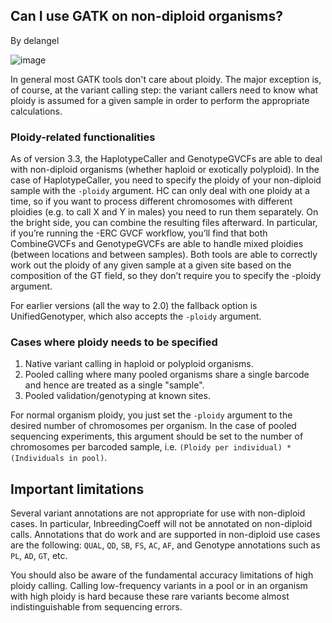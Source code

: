 ## Can I use GATK on non-diploid organisms?

By delangel

<p><img src="https://us.v-cdn.net/5019796/uploads/FileUpload/d3/424549fd16f54f89339a95b6634461.jpg" alt="image" class="embedImage-img importedEmbed-img"></img></p>

<p>In general most GATK tools don't care about ploidy. The major exception is, of course, at the variant calling step: the variant callers need to know what ploidy is assumed for a given sample in order to perform the appropriate calculations.</p>

<h3>Ploidy-related functionalities</h3>

<p>As of version 3.3, the HaplotypeCaller and GenotypeGVCFs are able to deal with non-diploid organisms (whether haploid or exotically polyploid). In the case of HaplotypeCaller, you need to specify the ploidy of your non-diploid sample with the <code class="code codeInline" spellcheck="false">-ploidy</code> argument. HC can only deal with one ploidy at a time, so if you want to process different chromosomes with different ploidies (e.g. to call X and Y in males) you need to run them separately. On the bright side, you can combine the resulting files afterward. In particular, if you’re running the -ERC GVCF workflow, you’ll find that both CombineGVCFs and GenotypeGVCFs are able to handle mixed ploidies (between locations and between samples). Both tools are able to correctly work out the ploidy of any given sample at a given site based on the composition of the GT field, so they don’t require you to specify the -ploidy argument.</p>

<p>For earlier versions (all the way to 2.0) the fallback option is UnifiedGenotyper, which also accepts the <code class="code codeInline" spellcheck="false">-ploidy</code> argument.</p>

<h3>Cases where ploidy needs to be specified</h3>

<ol><li>Native variant calling in haploid or polyploid organisms.</li>
<li>Pooled calling where many pooled organisms share a single barcode and hence are treated as a single "sample".</li>
<li>Pooled validation/genotyping at known sites.</li>
</ol><p>For normal organism ploidy, you just set the <code class="code codeInline" spellcheck="false">-ploidy</code> argument to the desired number of chromosomes per organism. In the case of pooled sequencing experiments, this argument should be set to the number of chromosomes per barcoded sample, i.e. <code class="code codeInline" spellcheck="false">(Ploidy per individual) * (Individuals in pool)</code>.</p>

<h2>Important limitations</h2>

<p>Several variant annotations are not appropriate for use with non-diploid cases. In particular, InbreedingCoeff will not be annotated on non-diploid calls. Annotations that do work and are supported in non-diploid use cases are the following: <code class="code codeInline" spellcheck="false">QUAL</code>, <code class="code codeInline" spellcheck="false">QD</code>, <code class="code codeInline" spellcheck="false">SB</code>, <code class="code codeInline" spellcheck="false">FS</code>, <code class="code codeInline" spellcheck="false">AC</code>, <code class="code codeInline" spellcheck="false">AF</code>, and Genotype annotations such as <code class="code codeInline" spellcheck="false">PL</code>, <code class="code codeInline" spellcheck="false">AD</code>, <code class="code codeInline" spellcheck="false">GT</code>, etc.</p>

<p>You should also be aware of the fundamental accuracy limitations of high ploidy calling. Calling low-frequency variants in a pool or in an organism with high ploidy is hard because these rare variants become almost indistinguishable from sequencing errors.</p>
